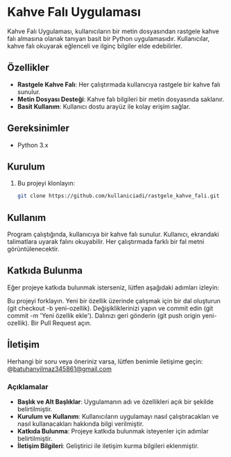 # Kahve Falı Uygulaması

Kahve Falı Uygulaması, kullanıcıların bir metin dosyasından rastgele kahve falı almasına olanak tanıyan basit bir Python uygulamasıdır. Kullanıcılar, kahve falı okuyarak eğlenceli ve ilginç bilgiler elde edebilirler.

## Özellikler

- **Rastgele Kahve Falı**: Her çalıştırmada kullanıcıya rastgele bir kahve falı sunulur.
- **Metin Dosyası Desteği**: Kahve falı bilgileri bir metin dosyasında saklanır.
- **Basit Kullanım**: Kullanıcı dostu arayüz ile kolay erişim sağlar.

## Gereksinimler

- Python 3.x

## Kurulum

1. Bu projeyi klonlayın:
   ```bash
   git clone https://github.com/kullaniciadi/rastgele_kahve_fali.git


## Kullanım

Program çalıştığında, kullanıcıya bir kahve falı sunulur. Kullanıcı, ekrandaki talimatlara uyarak falını okuyabilir. Her çalıştırmada farklı bir fal metni görüntülenecektir.

## Katkıda Bulunma

Eğer projeye katkıda bulunmak isterseniz, lütfen aşağıdaki adımları izleyin:

Bu projeyi forklayın.
Yeni bir özellik üzerinde çalışmak için bir dal oluşturun (git checkout -b yeni-ozellik).
Değişikliklerinizi yapın ve commit edin (git commit -m 'Yeni özellik ekle').
Dalınızı geri gönderin (git push origin yeni-ozellik).
Bir Pull Request açın.

## İletişim

Herhangi bir soru veya öneriniz varsa, lütfen benimle iletişime geçin: @batuhanyilmaz345861@gmail.com

### Açıklamalar

- **Başlık ve Alt Başlıklar**: Uygulamanın adı ve özellikleri açık bir şekilde belirtilmiştir.
- **Kurulum ve Kullanım**: Kullanıcıların uygulamayı nasıl çalıştıracakları ve nasıl kullanacakları hakkında bilgi verilmiştir.
- **Katkıda Bulunma**: Projeye katkıda bulunmak isteyenler için adımlar belirtilmiştir.
- **İletişim Bilgileri**: Geliştirici ile iletişim kurma bilgileri eklenmiştir.
  
